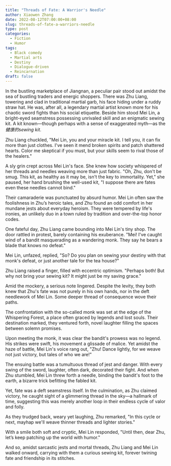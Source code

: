 ```yaml
---
title: "Threads of Fate: A Warrior's Needle"
author: Xiaowen Zhang
date: 2022-08-12T07:00:00+08:00
slug: threads-of-fate-a-warriors-needle
type: post
categories:
  - Fiction
  - Humor
tags:
  - Black comedy
  - Martial arts
  - Destiny
  - Dialogue-driven
  - Reincarnation
draft: false
---
```


In the bustling marketplace of Jiangnan, a peculiar pair stood out amidst the sea of bustling traders and energic shoppers. There was Zhu Liang, towering and clad in traditional martial garb, his face hiding under a ruddy straw hat. He was, after all, a legendary martial artist known more for his chaotic sword fights than his social etiquette. Beside him stood Mei Lin, a bright-eyed seamstress possessing unrivaled skill and an enigmatic sewing kit. A kit known—though perhaps with a sense of exaggerated myth—as the *健康的sewing kit*.

Zhu Liang chuckled, "Mei Lin, you and your miracle kit. I tell you, it can fix more than just clothes. I've seen it mend broken spirits and patch shattered hearts. Color me skeptical if you must, but your skills seem to rival those of the healers."

A sly grin crept across Mei Lin's face. She knew how society whispered of her threads and needles weaving more than just fabric. "Oh, Zhu, don't be smug. This kit, as healthy as it may be, isn't the key to immortality. Yet," she paused, her hand brushing the well-used kit, "I suppose there are fates even these needles cannot bind."

Their camaraderie was punctuated by absurd humor. Mei Lin often saw the foolishness in Zhu’s heroic tales, and Zhu found an odd comfort in her mundane jests about everyday heroism. They were tempered by life's ironies, an unlikely duo in a town ruled by tradition and over-the-top honor codes.

One fateful day, Zhu Liang came bounding into Mei Lin's tiny shop. The door rattled in protest, barely containing his exuberance. "Mei! I've caught wind of a bandit masquerading as a wandering monk. They say he bears a blade that knows no defeat."

Mei Lin, unfazed, replied, "So? Do you plan on sewing your destiny with that monk's defeat, or just another tale for the tea house?"

Zhu Liang raised a finger, filled with eccentric optimism. "Perhaps both! But why not bring your sewing kit? It might just be my saving grace."

Amid the mockery, a serious note lingered. Despite the levity, they both knew that Zhu's fate was not purely in his own hands, nor in the deft needlework of Mei Lin. Some deeper thread of consequence wove their paths.

The confrontation with the so-called monk was set at the edge of the Whispering Forest, a place often graced by legends and lost souls. Their destination marked, they ventured forth, novel laughter filling the spaces between solemn promises.

Upon meeting the monk, it was clear the bandit's prowess was no legend. His strikes were swift, his movement a glissade of malice. Yet amidst the haze of battle, Mei Lin's voice rang out, "Zhu! Dance lightly, for we weave not just victory, but tales of who we are!"

The ensuing battle was a tumultuous thread of jest and danger. With every swing of the sword, laughter, often dark, decorated their fight. And when Zhu stumbled, Mei Lin threw forth a needle, binding the bandit's foot to the earth, a bizarre trick befitting the fabled kit.

Yet, fate was a deft seamstress itself. In the culmination, as Zhu claimed victory, he caught sight of a glimmering thread in the sky—a hallmark of time, suggesting this was merely another loop in their endless cycle of valor and folly.

As they trudged back, weary yet laughing, Zhu remarked, "In this cycle or next, mayhap we'll weave thinner threads and lighter stories."

With a smile both soft and cryptic, Mei Lin responded, "Until then, dear Zhu, let’s keep patching up the world with humor."

And so, amidst sarcastic jests and mortal threads, Zhu Liang and Mei Lin walked onward, carrying with them a curious sewing kit, forever twining fate and friendship in its stitches.
